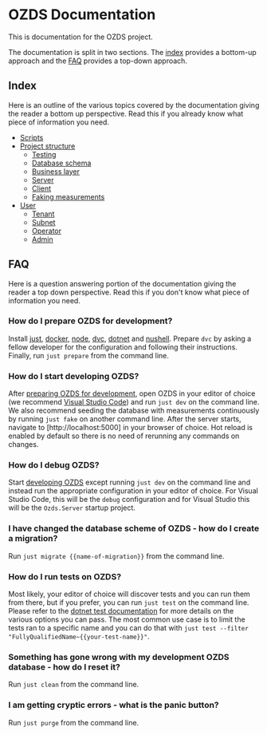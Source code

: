# OZDS Documentation

This is documentation for the OZDS project.

The documentation is split in two sections. The [index](#index) provides a
bottom-up approach and the [FAQ](#faq) provides a top-down approach.

## Index

Here is an outline of the various topics covered by the documentation giving the
reader a bottom up perspective. Read this if you already know what piece of
information you need.

- [Scripts](docs/scripts.md)
- [Project structure](docs/structure/index.md)
  - [Testing](docs/structure/test.md)
  - [Database schema](docs/structure/data/index.md)
  - [Business layer](docs/structure/business.md)
  - [Server](docs/structure/server.md)
  - [Client](docs/structure/client.md)
  - [Faking measurements](docs/structure/fake.md)
- [User](docs/user/index.md)
  - [Tenant](docs/user/tenant/index.md)
  - [Subnet](docs/user/subnet/index.md)
  - [Operator](docs/user/operator/index.md)
  - [Admin](docs/user/admin/index.md)

## FAQ

Here is a question answering portion of the documentation giving the reader a
top down perspective. Read this if you don't know what piece of information you
need.

### How do I prepare OZDS for development?

Install [just](https://github.com/casey/just#packages),
[docker](https://docs.docker.com/engine/install/),
[node](https://nodejs.org/en/download), [dvc](https://dvc.org/),
[dotnet](https://github.com/dotnet/core/blob/main/release-notes/8.0/8.0.1/8.0.1.md?WT.mc_id=dotnet-35129-website)
and [nushell](https://www.nushell.sh/). Prepare `dvc` by asking a fellow
developer for the configuration and following their instructions. Finally, run
`just prepare` from the command line.

### How do I start developing OZDS?

After [preparing OZDS for development](#how-do-i-prepare-ozds-for-development),
open OZDS in your editor of choice (we recommend
[Visual Studio Code](https://code.visualstudio.com/)) and run `just dev` on the
command line. We also recommend seeding the database with measurements
continuously by running `just fake` on another command line. After the server
starts, navigate to [http://localhost:5000] in your browser of choice. Hot
reload is enabled by default so there is no need of rerunning any commands on
changes.

### How do I debug OZDS?

Start [developing OZDS](#how-do-i-start-developing-ozds) except running
`just dev` on the command line and instead run the appropriate configuration in
your editor of choice. For Visual Studio Code, this will be the `debug`
configuration and for Visual Studio this will be the `Ozds.Server` startup
project.

### I have changed the database scheme of OZDS - how do I create a migration?

Run `just migrate {{name-of-migration}}` from the command line.

### How do I run tests on OZDS?

Most likely, your editor of choice will discover tests and you can run them from
there, but if you prefer, you can run `just test` on the command line. Please
refer to the
[dotnet test documentation](https://learn.microsoft.com/en-us/dotnet/core/tools/dotnet-test)
for more details on the various options you can pass. The most common use case
is to limit the tests ran to a specific name and you can do that with
`just test --filter "FullyQualifiedName~{{your-test-name}}"`.

### Something has gone wrong with my development OZDS database - how do I reset it?

Run `just clean` from the command line.

### I am getting cryptic errors - what is the panic button?

Run `just purge` from the command line.
